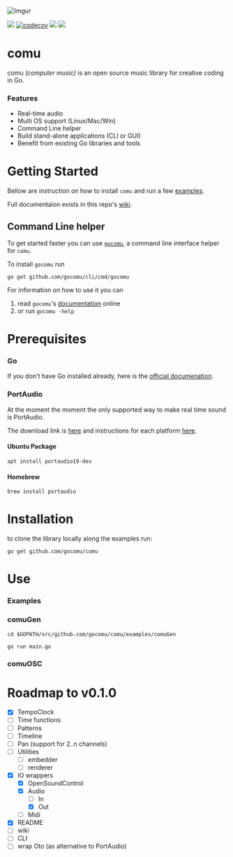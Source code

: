 ![Imgur](https://imgur.com/To5zr4X.jpg)

![](https://github.com/gocomu/comu/workflows/build/badge.svg?branch=master) [![codecov](https://codecov.io/gh/gocomu/comu/branch/master/graph/badge.svg)](https://codecov.io/gh/gocomu/comu) [<img src="https://img.shields.io/badge/slack-gocomu/gophers-blue.svg?logo=slack">](https://app.slack.com/client/T029RQSE6/CQE31A4E5) [<img src="https://img.shields.io/badge/slack-get/invite-green.svg?logo=slack">](https://invite.slack.golangbridge.org/)

# comu
 
comu _(computer music)_ is an open source music library for creative coding in Go.

### Features

* Real-time audio
* Multi OS support (Linux/Mac/Win)
* Command Line helper
* Build stand-alone applications (CLI or GUI)
* Benefit from existing Go libraries and tools

# Getting Started

Bellow are instruction on how to install `comu` and run a few [examples](https://github.com/gocomu/comu/tree/master/examples). 


Full documentaion exists in this repo's [wiki](https://github.com/gocomu/comu/wiki).

## Command Line helper

To get started faster you can use [`gocomu`](https://github.com/gocomu/cli), a command line interface helper for `comu`.

To install `gocomu` run 
```
go get github.com/gocomu/cli/cmd/gocomu
```

For information on how to use it you can 

1. read `gocomu`'s [documentation](https://github.com/gocomu/cli/blob/master/README.md) online
2. or run `gocomu -help`

# Prerequisites

### Go

If you don't have Go installed already, here is the [official documenation](https://golang.org/doc/install).

### PortAudio

At the moment the moment the only supported way to make real time sound is PortAudio. 

The download link is [here](http://www.portaudio.com/download.html) and instructions for each platform [here](http://portaudio.com/docs/v19-doxydocs/tutorial_start.html).

#### Ubuntu Package

`apt install portaudio19-dev`

#### Homebrew 

`brew install portaudio`

# Installation

to clone the library locally along the examples run:

``` 
go get github.com/gocomu/comu
```

# Use

### Examples

### comuGen

`cd $GOPATH/src/github.com/gocomu/comu/examples/comuGen`

`go run main.go`

### comuOSC


# Roadmap to v0.1.0
 - [x] TempoClock
 - [ ] Time functions
 - [ ] Patterns
 - [ ] Timeline
 - [ ] Pan (support for 2..n channels)
 - [ ] Utilities
    - [ ] embedder
    - [ ] renderer
 - [x] IO wrappers
    - [x] OpenSoundControl
    - [x] Audio
       - [ ] In
       - [x] Out
    - [ ] Midi
- [x] README
- [ ] wiki
- [ ] CLI
- [ ] wrap Oto (as alternative to PortAudio)
